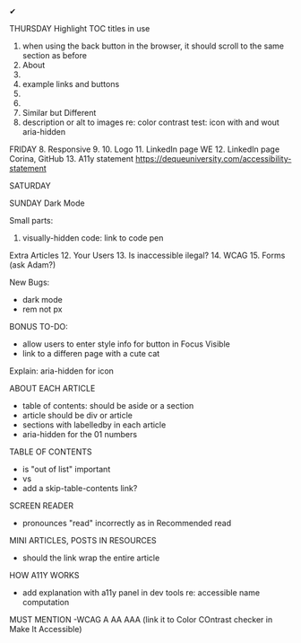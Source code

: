 <span className="pink-text bold">&#x2714; </span> 

THURSDAY
Highlight TOC titles in use
1. when using the back button in the browser, it should scroll to the same section as before
2. About
3. 
4. example links and buttons
6. 
7. 
8. Similar but Different
9. description or alt to images re: color contrast
test: icon with and wout aria-hidden

FRIDAY
8. Responsive
9. 
10. Logo
11. LinkedIn page WE
12. LinkedIn page Corina, GitHub
13. A11y statement https://dequeuniversity.com/accessibility-statement


SATURDAY

SUNDAY
Dark Mode

Small parts:
1. visually-hidden code: link to code pen

Extra Articles
12. Your Users
13. Is inaccessible ilegal?
14. WCAG
15. Forms (ask Adam?)

New Bugs:
- dark mode
- rem not px

BONUS TO-DO:
- allow users to enter style info for button in Focus Visible
- link to a differen page with a cute cat


Explain: aria-hidden for icon

ABOUT EACH ARTICLE
- table of contents: should be aside or a section
- article should be div or article
- sections with labelledby in each article
- aria-hidden for the 01 numbers

TABLE OF CONTENTS
- is "out of list" important
- <a> vs <Link>
- add a skip-table-contents link?


SCREEN READER 
- pronounces "read" incorrectly as in Recommended read

MINI ARTICLES, POSTS IN RESOURCES
- should the link wrap the entire article

HOW A11Y WORKS
- add explanation with a11y panel in dev tools re: accessible name computation

MUST MENTION
-WCAG A AA AAA (link it to Color COntrast checker in Make It Accessible)

